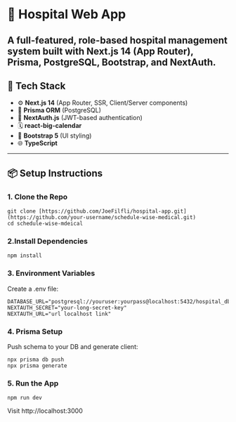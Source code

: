 # 🏥 Hospital Web App

A full-featured, role-based hospital management system built with **Next.js 14 (App Router)**, **Prisma**, **PostgreSQL**, **Bootstrap**, and **NextAuth**.
---

## 🚀 Tech Stack

- ⚙️ **Next.js 14** (App Router, SSR, Client/Server components)
- 💾 **Prisma ORM** (PostgreSQL)
- 🔐 **NextAuth.js** (JWT-based authentication)
- 🗓 **react-big-calendar**
- 💅 **Bootstrap 5** (UI styling)
- 🌐 **TypeScript**

---

## 📦 Setup Instructions

### 1. Clone the Repo

```
git clone [https://github.com/JoeFilfli/hospital-app.git](https://github.com/your-username/schedule-wise-medical.git)
cd schedule-wise-mdeical

```
### 2.Install Dependencies
```
npm install

```

### 3. Environment Variables
Create a .env file:

```
DATABASE_URL="postgresql://youruser:yourpass@localhost:5432/hospital_db"
NEXTAUTH_SECRET="your-long-secret-key"
NEXTAUTH_URL="url localhost link"
```

### 4. Prisma Setup
Push schema to your DB and generate client:

```
npx prisma db push
npx prisma generate

```

### 5. Run the App

```
npm run dev

```
Visit http://localhost:3000